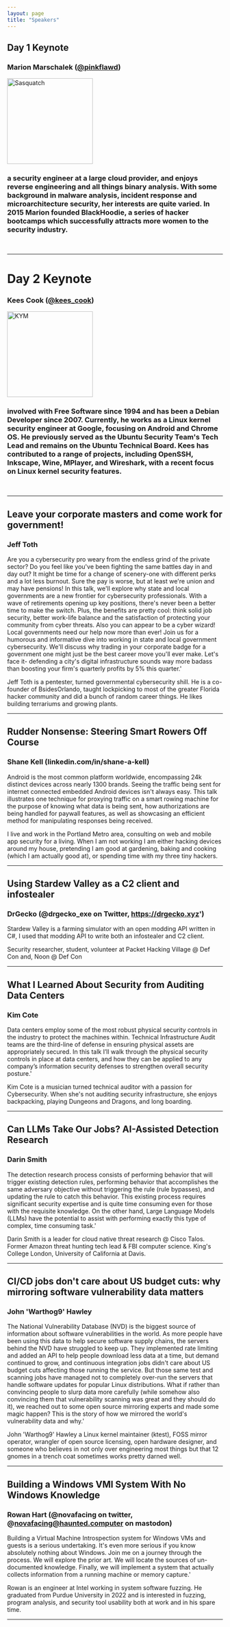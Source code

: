 ```yaml
---
layout: page
title: "Speakers"
---
```

<!--
<a name=""></a>
## Title
### Name ([](https://twitter.com/))
Abstract

*Bio*
-->

<a name="Marion Marschalek"></a>

## <b>Day 1 Keynote</b>


### Marion Marschalek ([@pinkflawd]())
<img src="/images/2024/marion.png" title="Sasquatch" class="center" width=200px style="border:0;">

### a security engineer at a large cloud provider, and enjoys reverse engineering and all things binary analysis. With some background in malware analysis, incident response and microarchitecture security, her interests are quite varied. In 2015 Marion founded BlackHoodie, a series of hacker bootcamps which successfully attracts more women to the security industry.

<br>
<hr>

<a name="Kees Cook"></a>

# <b>Day 2 Keynote</b>
### Kees Cook ([@kees_cook]())
<img src="/images/2024/kees.png" title="KYM" class="center" width=200px style="border:0;">

###  involved with Free Software since 1994 and has been a Debian Developer since 2007. Currently, he works as a Linux kernel security engineer at Google, focusing on Android and Chrome OS. He previously served as the Ubuntu Security Team's Tech Lead and remains on the Ubuntu Technical Board. Kees has contributed to a range of projects, including OpenSSH, Inkscape, Wine, MPlayer, and Wireshark, with a recent focus on Linux kernel security features.

<br>
<hr>


<a name="Jeff Toth"></a>

## <b>Leave your corporate masters and come work for government!</b>
### Jeff Toth 
Are you a cybersecurity pro weary from the endless grind of the private sector? Do you feel like you've been fighting the same battles day in and day out? It might be time for a change of scenery-one with different perks and a lot less burnout. Sure the pay is worse, but at least we're union and may have pensions!
In this talk, we'll explore why state and local governments are a new frontier for cybersecurity professionals. With a wave of retirements opening up key positions, there's never been a better time to make the switch. Plus, the benefits are pretty cool: think solid job security, better work-life balance and the satisfaction of protecting your community from cyber threats. Also you can appear to be a cyber wizard! Local governments need our help now more than ever!
Join us for a humorous and informative dive into working in state and local government cybersecurity. We'll discuss why trading in your corporate badge for a government one might just be the best career move you'll ever make. Let's face it- defending a city's digital infrastructure sounds way more badass than boosting your firm's quarterly profits by 5% this quarter.'

Jeff Toth is a pentester, turned governmental cybersecurity shill. He is a co-founder of BsidesOrlando, taught lockpicking to most of the greater Florida hacker community and did a bunch of random career things. He likes building terrariums and growing plants.

<hr>

<a name="Shane Kell"></a>

## <b>Rudder Nonsense: Steering Smart Rowers Off Course</b>
### Shane Kell (linkedin.com/in/shane-a-kell)

Android is the most common platform worldwide, encompassing 24k distinct devices across nearly 1300 brands. Seeing the traffic being sent for internet connected embedded Android devices isn't always easy. This talk illustrates one technique for proxying traffic on a smart rowing machine for the purpose of knowing what data is being sent, how authorizations are being handled for paywall features, as well as showcasing an efficient method for manipulating responses being received.

I live and work in the Portland Metro area, consulting on web and mobile app security for a living. When I am not working I am either hacking devices around my house, pretending I am good at gardening, baking and cooking (which I am actually good at), or spending time with my three tiny hackers.

<hr>

<a name="DrGecko"></a>

## <b>Using Stardew Valley as a C2 client and infostealer</b>
### DrGecko (@drgecko_exe on Twitter, https://drgecko.xyz')
Stardew Valley is a farming simulator with an open modding API written in C#, I used that modding API to write both an infostealer and C2 client.

Security researcher, student, volunteer at Packet Hacking Village @ Def Con and, Noon @ Def Con
<hr>

<a name="Kim Cote"></a>

## <b>What I Learned About Security from Auditing Data Centers</b>
### Kim Cote 
Data centers employ some of the most robust physical security controls in the industry to protect the machines within.  Technical Infrastructure Audit teams are the third-line of defense in ensuring physical assets are appropriately secured. In this talk I’ll walk through the physical security controls in place at data centers, and how they can be applied to any company’s information security defenses to strengthen overall security posture.'

Kim Cote is a musician turned technical auditor with a passion for Cybersecurity.  When she's not auditing security infrastructure, she enjoys backpacking, playing Dungeons and Dragons, and long boarding.

<hr>

<a name="Darin Smith"></a>

## <b>Can LLMs Take Our Jobs? AI-Assisted Detection Research</b>
### Darin Smith 
The detection research process consists of performing behavior that will trigger existing detection rules, performing  behavior that accomplishes the same adversary objective without triggering the rule (rule bypasses), and updating the rule to catch this behavior. This existing process requires significant security expertise and is quite time consuming even for those with the requisite knowledge. On the other hand, Large Language Models (LLMs) have the potential to assist with performing exactly this type of complex, time consuming task.'

Darin Smith is a leader for cloud native threat research @ Cisco Talos. Former Amazon threat hunting tech lead & FBI computer science. King's College London, University of California at Davis.

<hr>

<a name="John 'Warthog9' Hawley"></a>
## <b>CI/CD jobs don't care about US budget cuts: why mirroring software vulnerability data matters</b>
### John 'Warthog9' Hawley 
The National Vulnerability Database (NVD) is the biggest source of information about software vulnerabilities in the world.  As more people have been using this data to help secure software supply chains, the servers behind the NVD have struggled to keep up.  They implemented rate limiting and added an API to help people download less data at a time, but demand continued to grow, and continuous integration jobs didn't care about US budget cuts affecting those running the service.  But those same test and scanning jobs have managed not to completely over-run the servers that handle software updates for popular Linux distributions.  What if rather than convincing people to slurp data more carefully (while somehow also convincing them that vulnerability scanning was great and they should do it), we reached out to some open source mirroring experts and made some magic happen?  This is the  story of how we mirrored the world's vulnerability data and why.'

John 'Warthog9' Hawley a Linux kernel maintainer (ktest), FOSS mirror operator, wrangler of open source licensing, open hardware designer, and someone who believes in not only over engineering most things but that 12 gnomes in a trench coat sometimes works pretty darned well.

<hr>

<a name="Rowan Hart"></a>

## <b>Building a Windows VMI System With No Windows Knowledge</b>
### Rowan Hart (@novafacing on twitter, @novafacing@haunted.computer on mastodon)
Building a Virtual Machine Introspection system for Windows VMs and guests is a serious undertaking. It's even more serious if you know absolutely nothing about Windows. Join me on a journey through the process. We will explore the prior art. We will locate the sources of un-documented knowledge. Finally, we will implement a system that actually collects information from a running machine or memory capture.'

Rowan is an engineer at Intel working in system software fuzzing. He graduated from Purdue University in 2022 and is interested in fuzzing, program analysis, and security tool usability both at work and in his spare time.

<hr>


<!-- 
<a name="name"></a>
## <b>title</b>
### name 
abstract_bio
<hr>
 -->


